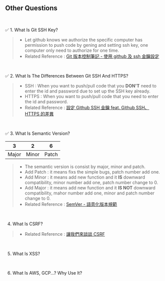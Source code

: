 ## Other Questions
<br/>

:white_check_mark: 1. What Is Git SSH Key?
> - Let github knows we authorize the specific computer has permission to push code by gening and setting ssh key, one computer only need to authorize for one time.
> - Related Reference : [Git 版本控制筆記 - 使用 github 及 ssh 金鑰設定](https://blog.jaycetyle.com/2018/02/github-ssh/)

<br/>

:white_check_mark: 2. What Is The Differences Between Git SSH And HTTPS?
> - SSH : When you want to push/pull code that you **DON'T** need to enter the id and password due to set up the SSH key already.
> - HTTPS : When you want to push/pull code that you need to enter the id and password.
> - Related Reference : [設定 Github SSH 金鑰 feat. Github SSH、HTTPS 的差異](https://ithelp.ithome.com.tw/articles/10205988)
<br/>

:white_check_mark: 3. What Is Semantic Version?

| 3 | 2 | 6 | 
|---|---|---|
| Major | Minor | Patch  |

> - The semantic version is consist by major, minor and patch.
> - Add Patch : it means fixs the simple bugs, patch number add one.
> - Add Minor : it means add new function and it **IS** downward compatibility, minor number add one, patch number change to 0.
> - Add Major : it means add new function and it **IS NOT** downward compatibility, mahor number add one, minor and patch number change to 0.
> - Related Reference : [SemVer - 語意化版本規範](https://www.eebreakdown.com/2016/09/semver.html)

<br/>

4. What Is CSRF?

> - Related Reference : [讓我們來談談 CSRF](https://blog.techbridge.cc/2017/02/25/csrf-introduction/)
<br/>


5. What Is XSS?

<br/>

6. What Is AWS, GCP...? Why Use It?

<br/>
